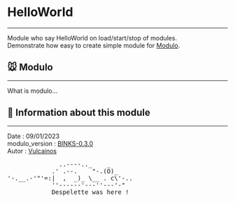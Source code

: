 # HelloWorld

--------------------

Module who say HelloWorld on load/start/stop of modules.  
Demonstrate how easy to create simple module for [Modulo](https://github.com/ChillyCheesy/Modulo).  


## 🐭 Modulo

--------------------

What is modulo...


## 📕 Information about this module

--------------------
Date : 09/01/2023  
modulo_version : [BINKS-0.3.0](https://github.com/ChillyCheesy/Modulo/releases/tag/BINKS-0.3.0)  
Autor : [Vulcainos](https://github.com/Vulcainos)  

<pre>
              ..----.._    _
            .' .--.    "-.(O)_
'-.__.-'"'=:|  ,  _)_ \__ . c\'-..
            ''------'---''---'-"
            Despelette was here !
</pre>


